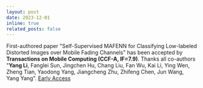 ```yaml
---
layout: post
date: 2023-12-01
inline: true
related_posts: false
---
```


First-authored paper "Self-Supervised MAFENN for Classifying Low-labeled Distorted Images over Mobile Fading Channels" has been accepted by **Transactions on Mobile Computing (CCF-A, IF=7.9)**. Thanks all co-authors "**Yang Li**, Fanglei Sun, Jingchen Hu, Chang Liu, Fan Wu, Kai Li, Ying Wen, Zheng Tian, Yaodong Yang, Jiangcheng Zhu, Zhifeng Chen, Jun Wang, Yang Yang". [Early Access](https://ieeexplore.ieee.org/document/10365701)

